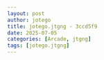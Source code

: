 ```yaml
---
layout: post
author: jotego
title: jotego.jtgng - 3ccd5f9
date: 2025-07-05
categories: [Arcade, jtgng]
tags: [jotego.jtgng]
---
```


